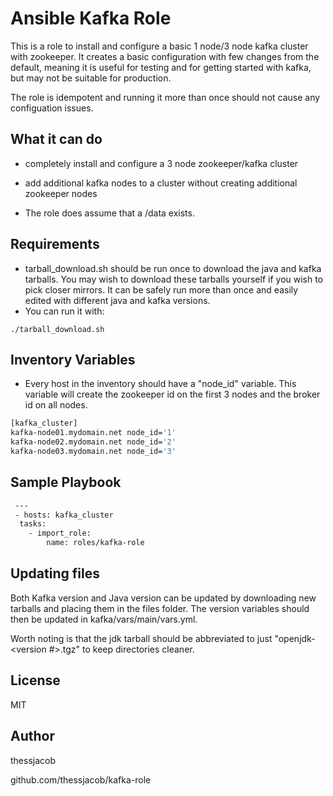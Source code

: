# Ansible Kafka Role

This is a role to install and configure a basic 1 node/3 node kafka cluster with zookeeper.
It creates a basic configuration with few changes from the default, meaning it is useful for 
testing and for getting started with kafka, but may not be suitable for production.

The role is idempotent and running it more than once should not cause any configuation issues.

## What it can do

- completely install and configure a 3 node zookeeper/kafka cluster
- add additional kafka nodes to a cluster without creating additional zookeeper nodes

- The role does assume that a /data exists.

## Requirements

- tarball\_download.sh should be run once to download the java and kafka tarballs. You may wish to
download these tarballs yourself if you wish to pick closer mirrors. It can be safely run more than once
and easily edited with different java and kafka versions.
- You can run it with: 
```
./tarball_download.sh
```

## Inventory Variables

- Every host in the inventory should have a "node\_id" variable. This variable will create the
zookeeper id on the first 3 nodes and the broker id on all nodes. 

``` sh
[kafka_cluster]
kafka-node01.mydomain.net node_id='1'
kafka-node02.mydomain.net node_id='2'
kafka-node03.mydomain.net node_id='3'
```

## Sample Playbook

```sh
 ---
 - hosts: kafka_cluster
  tasks:
    - import_role:
        name: roles/kafka-role
```

## Updating files

Both Kafka version and Java version can be updated by downloading new tarballs and placing them in the
files folder. The version variables should then be updated in kafka/vars/main/vars.yml. 

Worth noting is that the jdk tarball should be abbreviated to just "openjdk-<version #>.tgz" to keep 
directories cleaner.

## License
MIT

## Author

thessjacob

github.com/thessjacob/kafka-role
